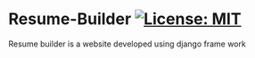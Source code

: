 # Resume-Builder  [![License: MIT](https://img.shields.io/badge/License-MIT-yellow.svg)](https://opensource.org/licenses/MIT)
Resume builder is a website developed using django frame work
